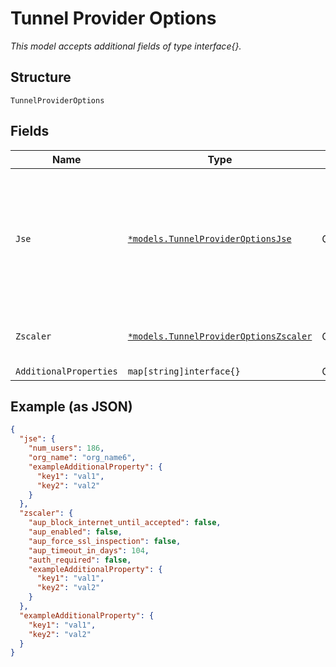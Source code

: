 
# Tunnel Provider Options

*This model accepts additional fields of type interface{}.*

## Structure

`TunnelProviderOptions`

## Fields

| Name | Type | Tags | Description |
|  --- | --- | --- | --- |
| `Jse` | [`*models.TunnelProviderOptionsJse`](../../doc/models/tunnel-provider-options-jse.md) | Optional | For jse-ipsec, this allow provisioning of adequate resource on JSE. Make sure adequate licenses are added |
| `Zscaler` | [`*models.TunnelProviderOptionsZscaler`](../../doc/models/tunnel-provider-options-zscaler.md) | Optional | For zscaler-ipsec and zscaler-gre |
| `AdditionalProperties` | `map[string]interface{}` | Optional | - |

## Example (as JSON)

```json
{
  "jse": {
    "num_users": 186,
    "org_name": "org_name6",
    "exampleAdditionalProperty": {
      "key1": "val1",
      "key2": "val2"
    }
  },
  "zscaler": {
    "aup_block_internet_until_accepted": false,
    "aup_enabled": false,
    "aup_force_ssl_inspection": false,
    "aup_timeout_in_days": 104,
    "auth_required": false,
    "exampleAdditionalProperty": {
      "key1": "val1",
      "key2": "val2"
    }
  },
  "exampleAdditionalProperty": {
    "key1": "val1",
    "key2": "val2"
  }
}
```

